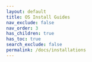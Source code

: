 ```yaml
---
layout: default
title: OS Install Guides
nav_exclude: false
nav_order: 3
has_children: true
has_toc: true
search_exclude: false
permalink: /docs/installations
---
```

